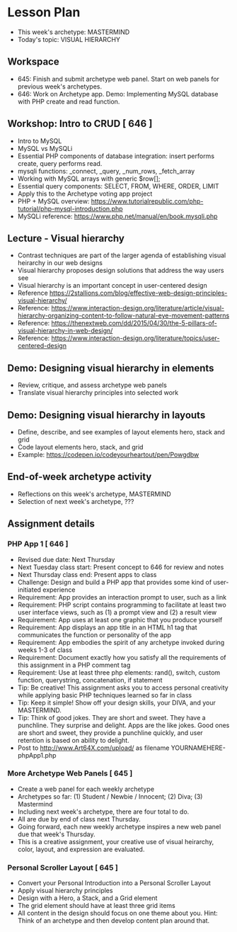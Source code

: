 # Lesson Plan

- This week's archetype: MASTERMIND
- Today's topic: VISUAL HIERARCHY

## Workspace
- 645: Finish and submit archetype web panel. Start on web panels for previous week's archetypes.
- 646: Work on Archetype app. Demo: Implementing MySQL database with PHP create and read function.

## Workshop: Intro to CRUD [ 646 ]
- Intro to MySQL
- MySQL vs MySQLi
- Essential PHP components of database integration: insert performs create, query performs read.
- mysqli functions: _connect, _query, _num_rows, _fetch_array
- Working with MySQL arrays with generic $row[];
- Essential query components: SELECT, FROM, WHERE, ORDER, LIMIT
- Apply this to the Archetype voting app project
- PHP + MySQL overview: https://www.tutorialrepublic.com/php-tutorial/php-mysql-introduction.php
- MySQLi reference: https://www.php.net/manual/en/book.mysqli.php

## Lecture - Visual hierarchy
- Contrast techniques are part of the larger agenda of establishing visual heirarchy in our web designs
- Visual hierarchy proposes design solutions that address the way users see
- Visual hierarchy is an important concept in user-centered design
- Reference https://2stallions.com/blog/effective-web-design-principles-visual-hierarchy/
- Reference: https://www.interaction-design.org/literature/article/visual-hierarchy-organizing-content-to-follow-natural-eye-movement-patterns
- Reference: https://thenextweb.com/dd/2015/04/30/the-5-pillars-of-visual-hierarchy-in-web-design/
- Reference: https://www.interaction-design.org/literature/topics/user-centered-design

## Demo: Designing visual hierarchy in elements
- Review, critique, and assess archetype web panels
- Translate visual hierarchy principles into selected work

## Demo: Designing visual hierarchy in layouts
- Define, describe, and see examples of layout elements hero, stack and grid
- Code layout elements hero, stack, and grid
- Example: https://codepen.io/codeyourheartout/pen/Powgdbw

## End-of-week archetype activity
- Reflections on this week's archetype, MASTERMIND
- Selection of next week's archetype, ???

## Assignment details

### PHP App 1 [ 646 ] 
- Revised due date: Next Thursday
- Next Tuesday class start: Present concept to 646 for review and notes
- Next Thursday class end: Present apps to class
- Challenge: Design and build a PHP app that provides some kind of user-initiated experience
- Requirement: App provides an interaction prompt to user, such as a link
- Requirement: PHP script contains programming to facilitate at least two user interface views, such as (1) a prompt view and (2) a result view
- Requirement: App uses at least one graphic that you produce yourself
- Requirement: App displays an app title in an HTML h1 tag that communicates the function or personality of the app
- Requirement: App embodies the spirit of any archetype invoked during weeks 1-3 of class
- Requirement: Document exactly how you satisfy all the requirements of this assignment in a PHP comment tag
- Requirement: Use at least three php elements: rand(), switch, custom function, querystring, concatenation, if statement
- Tip: Be creative! This assignment asks you to access personal creativity while applying basic PHP techniques learned so far in class
- Tip: Keep it simple! Show off your design skills, your DIVA, and your MASTERMIND.
- Tip: Think of good jokes. They are short and sweet. They have a punchline. They surprise and delight. Apps are the like jokes. Good ones are short and sweet, they provide a punchline quickly, and user retention is based on ability to delight.
- Post to http://www.Art64X.com/upload/ as filename YOURNAMEHERE-phpApp1.php

### More Archetype Web Panels [ 645 ] 
- Create a web panel for each weekly archetype
- Archetypes so far: (1) Student / Newbie / Innocent; (2) Diva; (3) Mastermind
- Including next week's archetype, there are four total to do.
- All are due by end of class next Thursday.
- Going forward, each new weekly archetype inspires a new web panel due that week's Thursday.
- This is a creative assignment, your creative use of visual heirarchy, color, layout, and expression are evaluated.

### Personal Scroller Layout [ 645 ]
- Convert your Personal Introduction into a Personal Scroller Layout
- Apply visual hierarchy principles
- Design with a Hero, a Stack, and a Grid element
- The grid element should have at least three grid items
- All content in the design should focus on one theme about you. Hint: Think of an archetype and then develop content plan around that.


